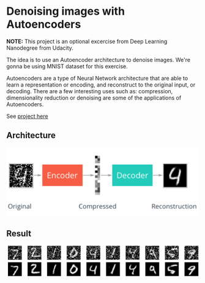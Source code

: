 # Denoising images with Autoencoders

**NOTE:** This project is an optional excercise from Deep Learning Nanodegree from Udacity.

The idea is to use an Autoencoder architecture to denoise images. We're gonna be using MNIST dataset for this exercise.

Autoencoders are a type of Neural Network architecture that are able to learn a representation or encoding, and reconstruct to the original input, or decoding. There are a few interesting uses such as: compression, dimensionality reduction or denoising are some of the applications of Autoencoders.

See [project here](https://nbviewer.jupyter.org/github/jscriptcoder/denoising-with-autoencoder/blob/master/Denoising_Autoencoder.ipynb)

## Architecture
<img src="autoencoder_denoise.png" />

## Result
<img src="result.png" />
